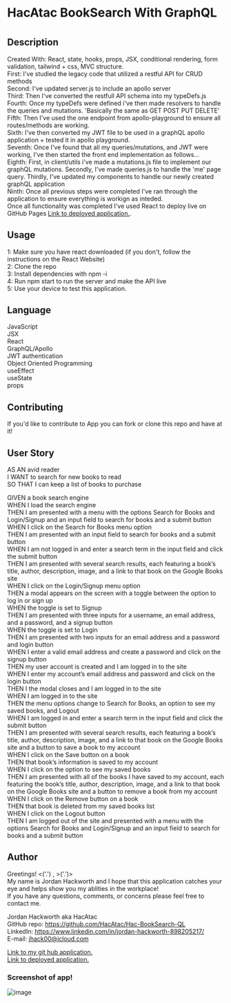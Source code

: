 <h1>HacAtac BookSearch With GraphQL<h1>

<h2>Description</h2>
  <p>Created With: React, state, hooks, props, JSX, conditional rendering, form validation, tailwind + css, MVC structure. </br>
 First: I've studied the legacy code that utilized a restful API for CRUD methods</br> 
 Second: I've updated server.js to include an apollo server </br> 
 Third: Then I've converted the restfull API schema into my typeDefs.js</br>
 Fourth: Once my typeDefs were defined i've then made resolvers to handle the queries and mutations. 'Basically the same as GET POST PUT DELETE'</br>
 Fifth: Then I've used the one endpoint from apollo-playground to ensure all routes/methods are working. </br>
 Sixth: I've then converted my JWT file to be used in a graphQL apollo application + tested it in apollo playground.</br>
 Seventh: Once I've found that all my queries/mutations, and JWT were working, I've then started the front end implementation as follows... </br>
 Eighth: First, in client/utils i've made a mutations.js file to implement our graphQL mutations. Secondly, I've made queries.js to handle the 'me' page query. Thirdly, I've updated my components to handle our newly created graphQL application </br>
 Ninth: Once all previous steps were completed I've ran through the application to ensure everything is workign as inteded. </br>
 Once all functionality was completed I've used React to deploy live on GitHub Pages <a href ="https://hacatac.github.io/hac-portfolio/" target="_blank">Link to deployed application.</a>. </br>

 </p>

## Usage

1: Make sure you have react downloaded (if you don't, follow the instructions on the React Website)</br>
2: Clone the repo </br>
3: Install dependencies with npm -i </br>
4: Run npm start to run the server and make the API live </br>
5: Use your device to test this application. </br>

## Language

JavaScript </br>
JSX </br>
React </br>
GraphQL/Apollo </br>
JWT authentication </br>
Object Oriented Programming </br>
useEffect </br>
useState </br>
props</br>

## Contributing

If you'd like to contribute to App you can fork or clone this repo and have at it! </br>

## User Story

AS AN avid reader </br>
I WANT to search for new books to read </br>
SO THAT I can keep a list of books to purchase </br>

GIVEN a book search engine </br>
WHEN I load the search engine </br>
THEN I am presented with a menu with the options Search for Books and Login/Signup and an input field to search for books and a submit button </br>
WHEN I click on the Search for Books menu option </br>
THEN I am presented with an input field to search for books and a submit button </br>
WHEN I am not logged in and enter a search term in the input field and click the submit button </br>
THEN I am presented with several search results, each featuring a book’s title, author, description, image, and a link to that book on the Google Books site</br>
WHEN I click on the Login/Signup menu option</br>
THEN a modal appears on the screen with a toggle between the option to log in or sign up
</br>
WHEN the toggle is set to Signup
</br>
THEN I am presented with three inputs for a username, an email address, and a password, and a signup button
</br>
WHEN the toggle is set to Login
</br>
THEN I am presented with two inputs for an email address and a password and login button
</br>
WHEN I enter a valid email address and create a password and click on the signup button
</br>
THEN my user account is created and I am logged in to the site
</br>
WHEN I enter my account’s email address and password and click on the login button
</br>
THEN I the modal closes and I am logged in to the site
</br>
WHEN I am logged in to the site
</br>
THEN the menu options change to Search for Books, an option to see my saved books, and Logout
</br>
WHEN I am logged in and enter a search term in the input field and click the submit button
</br>
THEN I am presented with several search results, each featuring a book’s title, author, description, image, and a link to that book on the Google Books site and a button to save a book to my account
</br>
WHEN I click on the Save button on a book
</br>
THEN that book’s information is saved to my account
</br>
WHEN I click on the option to see my saved books </br>
THEN I am presented with all of the books I have saved to my account, each featuring the book’s title, author, description, image, and a link to that book on the Google Books site and a button to remove a book from my account </br>
WHEN I click on the Remove button on a book </br>
THEN that book is deleted from my saved books list</br>
WHEN I click on the Logout button</br>
THEN I am logged out of the site and presented with a menu with the options Search for Books and Login/Signup and an input field to search for books and a submit button </br>

## Author

Greetings! <('.') , >('.')> </br>
My name is Jordan Hackworth and I hope that this application catches your eye and helps show you my ablities in the workplace! </br>
If you have any questions, comments, or concerns please feel free to contact me. </br>

Jordan Hackworth aka HacAtac </br>
GitHub repo: https://github.com/HacAtac/Hac-BookSearch-QL </br>
LinkedIn: https://www.linkedin.com/in/jordan-hackworth-898205217/ </br>
E-mail: jhack00@icloud.com </br>

<a href ="https://github.com/HacAtac/Hac-BookSearch-QL" target="_blank">Link to my git hub application.</a></br>
<a href ="https://hacatac.github.io/hac-portfolio/" target="_blank">Link to deployed application.</a>

<h3>Screenshot of app!</h3>

![image](https://user-images.githubusercontent.com/87215152/148424949-87e1652e-ae8e-4ab7-959c-df719f3a0b91.png)
